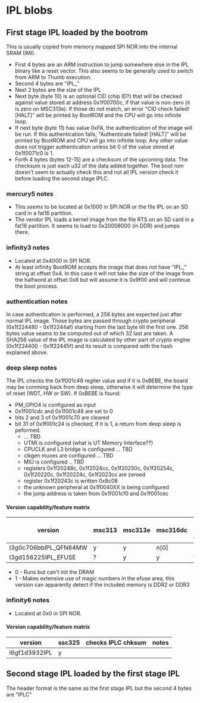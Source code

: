 # IPL blobs

## First stage IPL loaded by the bootrom

This is usually copied from memory mapped SPI NOR into the internal SRAM (IMI).

- First 4 bytes are an ARM instruction to jump somewhere else in the IPL binary like a reset vector.
   This also seems to be generally used to switch from ARM to Thumb execution.
- Second 4 bytes are "IPL_"
- Next 2 bytes are the size of the IPL
- Next byte (byte 10) is an optional CID (chip ID?) that will be checked against value stored at address 0x1f00700c, if that value is non-zero (it is zero on MSC313e). If those do not match, an error "CID check failed! [HALT]" will be printed by BootROM and the CPU will go into infinite loop.
- If next byte (byte 11) has value 0xFA, the authentication of the image will be run. If this authentication fails, "Authenticate failed! [HALT]" will be printed by BootROM and CPU will go into infinite loop. Any other value does not trigger authentication unless bit 0 of the value stored at 0x1f0071c0 is 1.
- Forth 4 bytes (bytes 12-15) are a checksum of the upcoming data. The checksum is just each u32 of the data added together. The boot rom doesn't seem to actually check this and not all IPL version check it before loading the second stage IPLC.

### mercury5 notes

- This *seems* to be located at 0x1000 in SPI NOR or the file IPL on an SD card in a fat16 partition.
- The vendor IPL loads a kernel image from the file RTS on an SD card in a fat16 partition. It seems to load to 0x20008000 (in DDR) and jumps there.

### infinity3 notes

- Located at 0x4000 in SPI NOR.
- At least infinity BootROM accepts the image that does not have "IPL_" string at offset 0x4. In this case it will not take the size of the image from the halfword at offset 0x8 but will assume it is 0x9f00 and will continue the boot process.

### authentication notes

In case authentication is performed, a 256 bytes are expected just after normal IPL image. Those bytes are passed through crypto peripheral (0x1f224480 - 0x1f2244af) starting from the last byte till the first one. 256 bytes value seams to be computed out of which 32 last are taken.
A SHA256 value of the IPL image is calculated by other part of crypto engine (0x1f224400 - 0x1f22445f) and its result is compared with the hash explained above.

### deep sleep notes

The IPL checks the 0x1f001c48 regiter value and if it is 0xBEBE, the board may be comming back from deep sleep, otherwise it will determine the type of reset (WDT, HW or SW). If 0xBEBE is found:
* PM_GPIO4 is configured as input
* 0x1f001cdc and 0x1f001c48 are set to 0
* bits 2 and 3 of 0x1f001c70 are cleared
* bit 31 of 0x1f001c24 is checked, if it is 1, a return from deep sleep is peformed:
  * ... TBD
  * UTMI is configured (what is UT Memory Interface??)
  * CPUCLK and L3 bridge is configured ... TBD
  * clkgen muxes are configured ... TBD
  * MIU is configured .. TBD
  * registers 0x1f20248c, 0x1f2024cc, 0x1f20250c, 0x1f20254c, 0x1f20220c, 0x1f20224c, 0x1f2023cc are zeroed
  * register 0x1f20243c is written 0x8c08
  * the unknown peripheral at 0x1f0040XX is being configured
  * the jump address is taken from 0x1f001cf0 and 0x1f001cec

#### Version capability/feature matrix

| version               | msc313 | msc313e | msc316dc | checks IPLC chksum | notes |
|-----------------------|--------|---------|----------|--------------------|-------|
| I3g0c706bbIPL_QFN64MW | y      | y       | n[0]     | n                  |       |
| I3gd156225IPL_EFUSE   | ?      | y       | y        | y                  |[1]    |

- 0 - Runs but can't init the DRAM
- 1 - Makes extensive use of magic numbers in the efuse area, this version can apparently
      detect if the included memory is DDR2 or DDR3

### infinity6 notes

- Located at 0x0 in SPI NOR.

#### Version capability/feature matrix

| version               | ssc325 | checks IPLC chksum | notes |
|-----------------------|--------|--------------------|-------|
| I6gf1d3932IPL         | y      |                    |       |

## Second stage IPL loaded by the first stage IPL

The header format is the same as the first stage IPL but the second 4 bytes are "IPLC"




